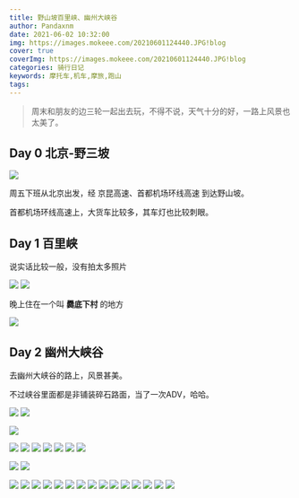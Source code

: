 ```yaml
---
title: 野山坡百里峡、幽州大峡谷
author: Pandaxnm
date: 2021-06-02 10:32:00
img: https://images.mokeee.com/20210601124440.JPG!blog
cover: true
coverImg: https://images.mokeee.com/20210601124440.JPG!blog
categories: 骑行日记
keywords: 摩托车,机车,摩旅,跑山
tags:
---
```

> 周末和朋友的边三轮一起出去玩，不得不说，天气十分的好，一路上风景也太美了。

<!-- more -->

## Day 0 北京-野三坡



![](https://images.mokeee.com/20210601125439.jpg)

周五下班从北京出发，经 京昆高速、首都机场环线高速 到达野山坡。

首都机场环线高速上，大货车比较多，其车灯也比较刺眼。

## Day 1 百里峡

说实话比较一般，没有拍太多照片

![](https://images.mokeee.com/20210601124451.JPG!blog)
![](https://images.mokeee.com/20210601124439.JPG!blog)

晚上住在一个叫 **爨底下村** 的地方

![](https://images.mokeee.com/20210601124417.jpg!blog)

## Day 2 幽州大峡谷

去幽州大峡谷的路上，风景甚美。

不过峡谷里面都是非铺装碎石路面，当了一次ADV，哈哈。

![](https://images.mokeee.com/20210601124441.JPG!blog)
![](https://images.mokeee.com/20210601124448.JPG!blog)

![](https://images.mokeee.com/20210601124449.JPG!blog)

![](https://images.mokeee.com/20210601124447.JPG!blog)
![](https://images.mokeee.com/20210601124446.JPG!blog)
![](https://images.mokeee.com/20210601124445.JPG!blog)
![](https://images.mokeee.com/20210601124444.JPG!blog)
![](https://images.mokeee.com/20210601124443.JPG!blog)
![](https://images.mokeee.com/20210601124442.JPG!blog)
![](https://images.mokeee.com/20210601124411.jpg!blog)

![](https://images.mokeee.com/20210601124437.JPG!blog)
![](https://images.mokeee.com/20210601124438.JPG!blog)

![](https://images.mokeee.com/20210601124440.JPG!blog)
![](https://images.mokeee.com/20210601124436.JPG!blog)
![](https://images.mokeee.com/20210601124435.JPG!blog)
![](https://images.mokeee.com/20210601124434.JPG!blog)
![](https://images.mokeee.com/20210601124433.JPG!blog)
![](https://images.mokeee.com/20210601124432.JPG!blog)
![](https://images.mokeee.com/20210601124431.JPG!blog)
![](https://images.mokeee.com/20210601124430.JPG!blog)
![](https://images.mokeee.com/20210601124429.JPG!blog)
![](https://images.mokeee.com/20210601124425.JPG!blog)
![](https://images.mokeee.com/20210601124426.JPG!blog)
![](https://images.mokeee.com/20210601124428.jpg!blog)
![](https://images.mokeee.com/20210601124418.jpg!blog)
![](https://images.mokeee.com/20210601124452.JPG!blog)
![](https://images.mokeee.com/20210601124450.JPG!blog)
